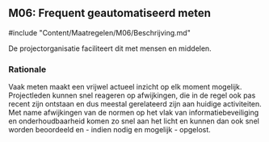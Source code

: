 ## M06: Frequent geautomatiseerd meten

#include "Content/Maatregelen/M06/Beschrijving.md"

De projectorganisatie faciliteert dit met mensen en middelen.

### Rationale

Vaak meten maakt een vrijwel actueel inzicht op elk moment mogelijk. Projectleden kunnen snel reageren op afwijkingen, die in de regel ook pas recent zijn ontstaan en dus meestal gerelateerd zijn aan huidige activiteiten. Met name afwijkingen van de normen op het vlak van informatiebeveiliging en onderhoudbaarheid komen zo snel aan het licht en kunnen dan ook snel worden beoordeeld en - indien nodig en mogelijk - opgelost.

